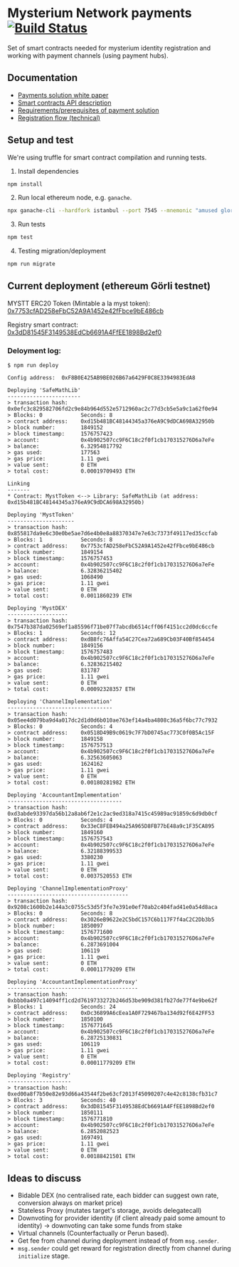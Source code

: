 # Mysterium Network payments [![Build Status](https://travis-ci.com/mysteriumnetwork/payments-smart-contracts.svg?token=t9FwiYsxwDxkJWnSMpfr&branch=master)](https://travis-ci.com/mysteriumnetwork/payments-smart-contracts)

Set of smart contracts needed for mysterium identity registration and working with payment channels (using payment hubs).

## Documentation

* [Payments solution white paper](docs/paper/accountant-pattern.pdf)
* [Smart contracts API description](docs/smart-contracts.md)
* [Requirements/prerequisites of payment solution](docs/prerequisites.md)
* [Registration flow (technical)](docs/registration-flow.md)

## Setup and test

We're using truffle for smart contract compilation and running tests.

1. Install dependencies

```bash
npm install
```

2. Run local ethereum node, e.g. `ganache`.

```bash
npx ganache-cli --hardfork istanbul --port 7545 --mnemonic "amused glory pen avocado toilet dragon entry kitchen cliff retreat canyon danger"
```

3. Run tests

```bash
npm test
```

4. Testing migration/deployment
```bash
npm run migrate
```

## Current deployment (ethereum Görli testnet)
MYSTT ERC20 Token (Mintable a la myst token): [0x7753cfAD258eFbC52A9A1452e42fFbce9bE486cb](https://goerli.etherscan.io/address/0x7753cfAD258eFbC52A9A1452e42fFbce9bE486cb)

Registry smart contract:
[0x3dD81545F3149538EdCb6691A4FfEE1898Bd2ef0](https://goerli.etherscan.io/address/0x3dD81545F3149538EdCb6691A4FfEE1898Bd2ef0)

### Deloyment log:

    $ npm run deploy

    Config address:  0xF8B0E425AB9BE026B67a6429F0C8E3394983EdA8

    Deploying 'SafeMathLib'
    -----------------------
    > transaction hash:    0x0efc3c829582706fd2c9e84b964d552e5712960ac2c77d3cb5e5a9c1a62f0e94
    > Blocks: 0            Seconds: 8
    > contract address:    0xd15b481BC48144345a376eA9C9dDCA698A32950b
    > block number:        1849152
    > block timestamp:     1576757423
    > account:             0x4b902507cc9F6C18c2f0f1cb170315276D6a7eFe
    > balance:             6.32954817792
    > gas used:            177563
    > gas price:           1.11 gwei
    > value sent:          0 ETH
    > total cost:          0.00019709493 ETH

    Linking
    -------
    * Contract: MystToken <--> Library: SafeMathLib (at address: 0xd15b481BC48144345a376eA9C9dDCA698A32950b)

    Deploying 'MystToken'
    ---------------------
    > transaction hash:    0x855817da9e6c30e0be5ae7d6e4b0e8a88370347e7e63c7373f49117ed35ccfab
    > Blocks: 1            Seconds: 8
    > contract address:    0x7753cfAD258eFbC52A9A1452e42fFbce9bE486cb
    > block number:        1849154
    > block timestamp:     1576757453
    > account:             0x4b902507cc9F6C18c2f0f1cb170315276D6a7eFe
    > balance:             6.32836215402
    > gas used:            1068490
    > gas price:           1.11 gwei
    > value sent:          0 ETH
    > total cost:          0.0011860239 ETH

    Deploying 'MystDEX'
    -------------------
    > transaction hash:    0x7547b387da02569ef1a85596f71be07f7abcdb6514cff06f4151cc2d0dc6ccfe
    > Blocks: 1            Seconds: 12
    > contract address:    0xdB8fc76Affa54C27Cea72a689Cb03F40Bf854454
    > block number:        1849156
    > block timestamp:     1576757483
    > account:             0x4b902507cc9F6C18c2f0f1cb170315276D6a7eFe
    > balance:             6.32836215402
    > gas used:            831787
    > gas price:           1.11 gwei
    > value sent:          0 ETH
    > total cost:          0.00092328357 ETH

    Deploying 'ChannelImplementation'
    ---------------------------------
    > transaction hash:    0x05ee4d079ba9d4a017dc2d1d0d6b010ae763ef14a4ba4808c36a5f6bc77c7932
    > Blocks: 0            Seconds: 4
    > contract address:    0x0518D49B9c0619c7F7bD0745ac773C0f0B5Ac15F
    > block number:        1849158
    > block timestamp:     1576757513
    > account:             0x4b902507cc9F6C18c2f0f1cb170315276D6a7eFe
    > balance:             6.32563605063
    > gas used:            1624162
    > gas price:           1.11 gwei
    > value sent:          0 ETH
    > total cost:          0.00180281982 ETH

    Deploying 'AccountantImplementation'
    ------------------------------------
    > transaction hash:    0xd3abde93397da56b12a8ab6f2e1c2ac9ed318a7415c45989ac91859c6d9db0cf
    > Blocks: 0            Seconds: 4
    > contract address:    0x33eC8FEB494a25A965D8FB77bE48a9c1F35CA895
    > block number:        1849160
    > block timestamp:     1576757543
    > account:             0x4b902507cc9F6C18c2f0f1cb170315276D6a7eFe
    > balance:             6.32188399533
    > gas used:            3380230
    > gas price:           1.11 gwei
    > value sent:          0 ETH
    > total cost:          0.0037520553 ETH

    Deploying 'ChannelImplementationProxy'
    --------------------------------------
    > transaction hash:    0x9208c1600b2e144a3c0755c53d5f3fe7e391e0ef70ab2c404fad41e0a54d8aca
    > Blocks: 0            Seconds: 8
    > contract address:    0x3026eB9622e2C5bdC157C6b117F7f4aC2C2Db3b5
    > block number:        1850097
    > block timestamp:     1576771600
    > account:             0x4b902507cc9F6C18c2f0f1cb170315276D6a7eFe
    > balance:             6.2873691004
    > gas used:            106119
    > gas price:           1.11 gwei
    > value sent:          0 ETH
    > total cost:          0.00011779209 ETH

    Deploying 'AccountantImplementationProxy'
    -----------------------------------------
    > transaction hash:    0xbbb0a497c14094ff1cd2d7619733272b246d53be909d381fb27de77f4e9be62f
    > Blocks: 1            Seconds: 24
    > contract address:    0xDc36899A6cEea1A0F729467ba134d92f6E42FF53
    > block number:        1850100
    > block timestamp:     1576771645
    > account:             0x4b902507cc9F6C18c2f0f1cb170315276D6a7eFe
    > balance:             6.28725130831
    > gas used:            106119
    > gas price:           1.11 gwei
    > value sent:          0 ETH
    > total cost:          0.00011779209 ETH

    Deploying 'Registry'
    --------------------
    > transaction hash:    0xed00a8f7b50e82e93d66a43544f2be63cf2013f45090207c4e42c8138cfb31c7
    > Blocks: 3            Seconds: 40
    > contract address:    0x3dD81545F3149538EdCb6691A4FfEE1898Bd2ef0
    > block number:        1850111
    > block timestamp:     1576771810
    > account:             0x4b902507cc9F6C18c2f0f1cb170315276D6a7eFe
    > balance:             6.2852082523
    > gas used:            1697491
    > gas price:           1.11 gwei
    > value sent:          0 ETH
    > total cost:          0.00188421501 ETH

## Ideas to discuss

* Bidable DEX (no centralised rate, each bidder can suggest own rate, conversion always on market price)
* Stateless Proxy (mutates target's storage, avoids delegatecall)
* Downvoting for provider identity (if client already paid some amount to identity) -> downvoting can take some funds from stake
* Virtual channels (Counterfactually or Perun based).
* Get fee from channel during deployment instead of from `msg.sender`.
* `msg.sender` could get reward for registration directly from channel during `initialize` stage.
